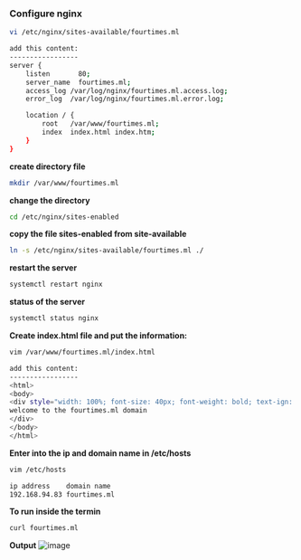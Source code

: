 ### Configure nginx

```bash
vi /etc/nginx/sites-available/fourtimes.ml

add this content:
-----------------
server {
    listen       80;
    server_name  fourtimes.ml;
    access_log /var/log/nginx/fourtimes.ml.access.log;
    error_log  /var/log/nginx/fourtimes.ml.error.log;

    location / {
        root   /var/www/fourtimes.ml;
        index  index.html index.htm;
    }
}
```

**create directory file**

```bash
mkdir /var/www/fourtimes.ml
```

**change the directory**

```bash
cd /etc/nginx/sites-enabled
```

**copy the file sites-enabled from site-available**

```bash
ln -s /etc/nginx/sites-available/fourtimes.ml ./
```

**restart the server**

```bash
systemctl restart nginx
```

**status of the server**

```bash
systemctl status nginx
```

**Create index.html file and put the information:**

```bash
vim /var/www/fourtimes.ml/index.html

add this content:
-----------------
<html>
<body>
<div style="width: 100%; font-size: 40px; font-weight: bold; text-ign: center;">
welcome to the fourtimes.ml domain
</div>
</body>
</html>
```

**Enter into the ip and domain name in /etc/hosts**

```bash
vim /etc/hosts

ip address    domain name
192.168.94.83 fourtimes.ml
```

**To run inside the termin**

```bash
curl fourtimes.ml
```

**Output**
![image](https://user-images.githubusercontent.com/91359308/169755460-d5a6789d-2c0d-4de7-bb12-197e04ccdbb2.png)

